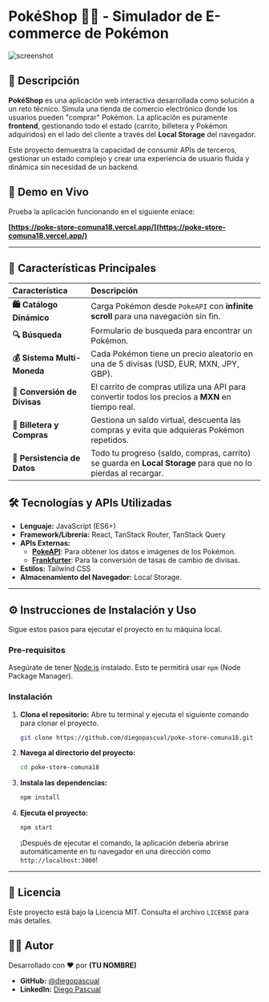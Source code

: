 # PokéShop 🛒✨ - Simulador de E-commerce de Pokémon

![screenshot](https://media0.giphy.com/media/v1.Y2lkPTc5MGI3NjExeXQ5cHZpYTczYTdxYmYyZG5rdHk0NTh1aW5lb3Rpb2Nvem5vaWo4ZSZlcD12MV9pbnRlcm5hbF9naWZfYnlfaWQmY3Q9Zw/yv55rpbfZ11zoFi3gN/giphy.gif)

## 📜 Descripción

**PokéShop** es una aplicación web interactiva desarrollada como solución a un reto técnico. Simula una tienda de comercio electrónico donde los usuarios pueden "comprar" Pokémon. La aplicación es puramente **frontend**, gestionando todo el estado (carrito, billetera y Pokémon adquiridos) en el lado del cliente a través del **Local Storage** del navegador.

Este proyecto demuestra la capacidad de consumir APIs de terceros, gestionar un estado complejo y crear una experiencia de usuario fluida y dinámica sin necesidad de un backend.

## 🔗 Demo en Vivo

Prueba la aplicación funcionando en el siguiente enlace:

**[https://poke-store-comuna18.vercel.app/](https://poke-store-comuna18.vercel.app/)**

---

## 🚀 Características Principales

| Característica               | Descripción                                                                                                   |
| :--------------------------- | :------------------------------------------------------------------------------------------------------------ |
| **🛍️ Catálogo Dinámico**     | Carga Pokémon desde `PokeAPI` con **infinite scroll** para una navegación sin fin.                            |
| **🔍 Búsqueda**              | Formulario de busqueda para encontrar un Pokémon.                                                             |
| **💰 Sistema Multi-Moneda**  | Cada Pokémon tiene un precio aleatorio en una de 5 divisas (USD, EUR, MXN, JPY, GBP).                         |
| **💱 Conversión de Divisas** | El carrito de compras utiliza una API para convertir todos los precios a **MXN** en tiempo real.              |
| **👛 Billetera y Compras**   | Gestiona un saldo virtual, descuenta las compras y evita que adquieras Pokémon repetidos.                     |
| **💾 Persistencia de Datos** | Todo tu progreso (saldo, compras, carrito) se guarda en **Local Storage** para que no lo pierdas al recargar. |

## 🛠️ Tecnologías y APIs Utilizadas

- **Lenguaje:** JavaScript (ES6+)
- **Framework/Librería:** React, TanStack Router, TanStack Query
- **APIs Externas:**
  - [**PokeAPI**](https://pokeapi.co/): Para obtener los datos e imágenes de los Pokémon.
  - [**Frankfurter**](https://frankfurter.dev/): Para la conversión de tasas de cambio de divisas.
- **Estilos:** Tailwind CSS
- **Almacenamiento del Navegador:** Local Storage.

---

## ⚙️ Instrucciones de Instalación y Uso

Sigue estos pasos para ejecutar el proyecto en tu máquina local.

### **Pre-requisitos**

Asegúrate de tener [Node.js](https://nodejs.org/) instalado. Esto te permitirá usar `npm` (Node Package Manager).

### **Instalación**

1.  **Clona el repositorio:**
    Abre tu terminal y ejecuta el siguiente comando para clonar el proyecto.

    ```bash
    git clone https://github.com/diegopascual/poke-store-comuna18.git
    ```

2.  **Navega al directorio del proyecto:**

    ```bash
    cd poke-store-comuna18
    ```

3.  **Instala las dependencias:**

    ```bash
    npm install
    ```

4.  **Ejecuta el proyecto:**

    ```bash
    npm start
    ```

    ¡Después de ejecutar el comando, la aplicación debería abrirse automáticamente en tu navegador en una dirección como `http://localhost:3000`\!

---

## 📄 Licencia

Este proyecto está bajo la Licencia MIT. Consulta el archivo `LICENSE` para más detalles.

## 👨‍💻 Autor

Desarrollado con ❤️ por **(TU NOMBRE)**

- **GitHub:** [@diegopascual](https://github.com/diegopascual)
- **LinkedIn:** [Diego Pascual](https://www.linkedin.com/in/diegopascualh/)
